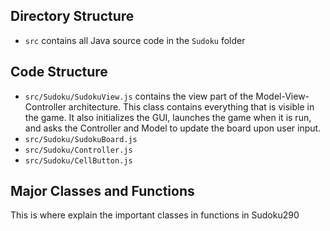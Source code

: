## Directory Structure

* `src` contains all Java source code in the `Sudoku` folder

## Code Structure

* `src/Sudoku/SudokuView.js` contains the view part of the Model-View-Controller architecture. This class contains everything that is visible in the game. It also initializes the GUI, launches the game when it is run, and asks the Controller and Model to update the board upon user input. 
* `src/Sudoku/SudokuBoard.js`
* `src/Sudoku/Controller.js`
* `src/Sudoku/CellButton.js`

## Major Classes and Functions

This is where explain the important classes in functions in Sudoku290

